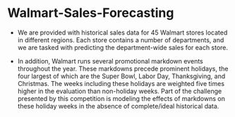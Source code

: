 # Walmart-Sales-Forecasting
* We are provided with historical sales data for 45 Walmart stores located in different regions. Each store contains a number of departments, and we are tasked with predicting the department-wide sales for each store.

* In addition, Walmart runs several promotional markdown events throughout the year. These markdowns precede prominent holidays, the four largest of which are the Super Bowl, Labor Day, Thanksgiving, and Christmas. The weeks including these holidays are weighted five times higher in the evaluation than non-holiday weeks. Part of the challenge presented by this competition is modeling the effects of markdowns on these holiday weeks in the absence of complete/ideal historical data.
